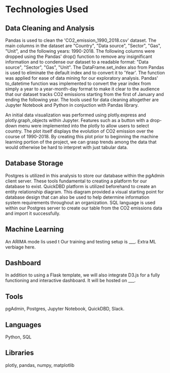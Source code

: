 # Technologies Used

## Data Cleaning and Analysis

Pandas is used to clean the 'CO2_emission_1990_2018.csv' dataset. The main columns in the dataset are "Country", "Data source", "Sector", "Gas", "Unit", and the following years: 1990-2018. The following columns were dropped using the Pandas' drop() function to remove any insignificant information and to condense our dataset to a readable format: "Data source", "Sector", "Gas", "Unit". The DataFrame.set_index also from Pandas is used to eliminate the default index and to convert it to 'Year'. The function was applied for ease of data mining for our exploratory analysis. Pandas' to_datetime function was implemented to convert the year index from simply a year to a year-month-day format to make it clear to the audience that our dataset tracks CO2 emissions starting from the first of January and ending the following year. The tools used for data cleaning altogether are Jupyter Notebook and Python in conjuction with Pandas library. 

An initial data visualization was performed using plotly.express and plotly.graph_objects within Jupyter. Features such as a button with a drop-down menu were implemented into the plotly to allow users to select country. The plot itself displays the evolution of CO2 emission over the course of 1990-2018. By creating this plot prior to beginning the machine learning portion of the project, we can grasp trends among the data that would otherwise be hard to interpret with just tabular data.

## Database Storage

Postgres is utilized in this analysis to store our database within the pgAdmin client server. These tools fundamental to creating a platform for our database to exist. QuickDBD platform is utilized beforehand to create an entity relationship diagram. This diagram provided a visual starting point for database design that can also be used to help determine information system requirements throughout an organization. SQL language is used within our Postgres server to create our table from the CO2 emissions data and import it successfully. 

## Machine Learning

An ARIMA mode lis used t Our training and testing setup is ___. Extra ML verbiage here.

## Dashboard

In addition to using a Flask template, we will also integrate D3.js for a fully functioning and interactive dashboard. It will be hosted on ___.

## Tools

pgAdmin, Postgres, Jupyter Notebook, QuickDBD, Slack.

## Languages

Python, SQL

## Libraries

plotly, pandas, numpy, matplotlib



